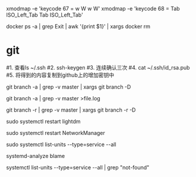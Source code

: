 <!-- 更改键盘某些按键（将F1按键转化为w按键） -->
xmodmap -e 'keycode 67 = w W w W'
xmodmap -e 'keycode  68 = Tab ISO_Left_Tab Tab ISO_Left_Tab'

<!-- 移除退出的docker -->
docker ps -a | grep Exit | awk '{print $1}' | xargs docker rm

# git

<!-- git 生成ssh -->
#1. 查看ls ~/.ssh
#2. ssh-keygen
#3. 连续确认三次
#4. cat ~/.ssh/id_rsa.pub
#5. 将得到的内容复制到github上的增加密钥中

<!-- git 删除不用分支 -->
git branch -a | grep -v master | xargs git branch -D
<!-- remove all  remotes -->
git branch -a | grep -v master >file.log
<!--  使用文件编辑器编辑 移除所有本地的远程分支 -->
git branch -r | grep -v master | xargs git branch -r -D

<!-- lightdm -->
sudo systemctl restart lightdm
<!-- network -->
sudo systemctl restart NetworkManager
<!-- 列出所有功能单元 -->
sudo systemctl list-units --type=service --all

<!-- 分析相关功能耗时 -->
systemd-analyze blame

systemctl list-units --type=service --all | grep "not-found"
